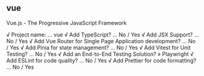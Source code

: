 ## vue

Vue.js - The Progressive JavaScript Framework

√ Project name: ... vue
√ Add TypeScript? ... No / Yes
√ Add JSX Support? ... No / Yes
√ Add Vue Router for Single Page Application development? ... No / Yes
√ Add Pinia for state management? ... No / Yes
√ Add Vitest for Unit Testing? ... No / Yes
√ Add an End-to-End Testing Solution? » Playwright
√ Add ESLint for code quality? ... No / Yes
√ Add Prettier for code formatting? ... No / Yes
